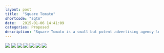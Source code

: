 ```yaml
---
layout: post
title:  "Square Tomato"
shortcode: "sqtm"
date:   2015-01-06 14:41:09
categories: Proposed
description: "Square Tomato is a small but potent advertising agency located in the SoDo neighborhood of Seattle, WA. With a small dedicated team and a creative environment, they’re able to deliver truly thoughtful and at times hilarious advertising for their clients. As an intern at Square Tomato in 2011, Frank Clark told me to take a shot at redesigning their social media platforms. From Square Tomato’s existing social presence there was a lack of personality. To encourage fans of the agency to interact with and get to know the agency itself, I created a mascot known simply as: The Tomato. He embodies the different personalities of everyone in the agency and is also completely customizable so that the staff will be encouraged to play. I created a Facebook page as well as a blog. Not to mention making Tom, the 12x12” tomato."
---
```


<img data-sr src="{{ site.url }}/assets/images/projects/sqtm/1.jpg" />
<img data-sr src="{{ site.url }}/assets/images/projects/sqtm/2.jpg" />
<img data-sr src="{{ site.url }}/assets/images/projects/sqtm/3.jpg" />
<img data-sr src="{{ site.url }}/assets/images/projects/sqtm/4.jpg" />
<img data-sr src="{{ site.url }}/assets/images/projects/sqtm/5.jpg" />
<img data-sr src="{{ site.url }}/assets/images/projects/sqtm/6.jpg" />
<img data-sr src="{{ site.url }}/assets/images/projects/sqtm/7.jpg" />
